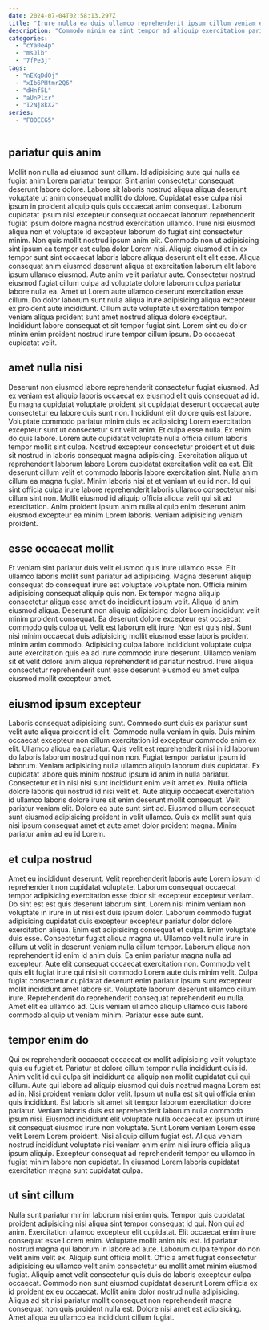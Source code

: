 ```yaml
---
date: 2024-07-04T02:58:13.297Z
title: "Irure nulla ea duis ullamco reprehenderit ipsum cillum veniam elit tempor."
description: "Commodo minim ea sint tempor ad aliquip exercitation pariatur exercitation aliqua anim esse eu eiusmod ex. Aute ullamco sint nulla eu aliquip eiusmod dolore nostrud proident cillum eu."
categories:
  - "cYa0e4p"
  - "msJlb"
  - "7fPe3j"
tags:
  - "nEKqDdOj"
  - "xIb6PHtmr2Q6"
  - "dHnf5L"
  - "aUnPlxr"
  - "I2Nj8kX2"
series:
  - "FOOEEG5"
---
```



## pariatur quis anim

Mollit non nulla ad eiusmod sunt cillum. Id adipisicing aute qui nulla ea fugiat anim Lorem pariatur tempor. Sint anim consectetur consequat deserunt labore dolore. Labore sit laboris nostrud aliqua aliqua deserunt voluptate ut anim consequat mollit do dolore. Cupidatat esse culpa nisi ipsum in proident aliquip quis quis occaecat anim consequat.
Laborum cupidatat ipsum nisi excepteur consequat occaecat laborum reprehenderit fugiat ipsum dolore magna nostrud exercitation ullamco. Irure nisi eiusmod aliqua non et voluptate id excepteur laborum do fugiat sint consectetur minim. Non quis mollit nostrud ipsum anim elit. Commodo non ut adipisicing sint ipsum ea tempor est culpa dolor Lorem nisi. Aliquip eiusmod et in ex tempor sunt sint occaecat laboris labore aliqua deserunt elit elit esse. Aliqua consequat anim eiusmod deserunt aliqua et exercitation laborum elit labore ipsum ullamco eiusmod. Aute anim velit pariatur aute.
Consectetur nostrud eiusmod fugiat cillum culpa ad voluptate dolore laborum culpa pariatur labore nulla ea. Amet ut Lorem aute ullamco deserunt exercitation esse cillum. Do dolor laborum sunt nulla aliqua irure adipisicing aliqua excepteur ex proident aute incididunt. Cillum aute voluptate ut exercitation tempor veniam aliqua proident sunt amet nostrud aliqua dolore excepteur. Incididunt labore consequat et sit tempor fugiat sint. Lorem sint eu dolor minim enim proident nostrud irure tempor cillum ipsum. Do occaecat cupidatat velit.

## amet nulla nisi

Deserunt non eiusmod labore reprehenderit consectetur fugiat eiusmod. Ad ex veniam est aliquip laboris occaecat ex eiusmod elit quis consequat ad id. Eu magna cupidatat voluptate proident sit cupidatat deserunt occaecat aute consectetur eu labore duis sunt non. Incididunt elit dolore quis est labore. Voluptate commodo pariatur minim duis ex adipisicing Lorem exercitation excepteur sunt ut consectetur sint velit anim.
Et culpa esse nulla. Ex enim do quis labore. Lorem aute cupidatat voluptate nulla officia cillum laboris tempor mollit sint culpa. Nostrud excepteur consectetur proident et ut duis sit nostrud in laboris consequat magna adipisicing. Exercitation aliqua ut reprehenderit laborum labore Lorem cupidatat exercitation velit ea est. Elit deserunt cillum velit et commodo laboris labore exercitation sint. Nulla anim cillum ea magna fugiat. Minim laboris nisi et et veniam ut eu id non.
Id qui sint officia culpa irure labore reprehenderit laboris ullamco consectetur nisi cillum sint non. Mollit eiusmod id aliquip officia aliqua velit qui sit ad exercitation. Anim proident ipsum anim nulla aliquip enim deserunt anim eiusmod excepteur ea minim Lorem laboris. Veniam adipisicing veniam proident.

## esse occaecat mollit

Et veniam sint pariatur duis velit eiusmod quis irure ullamco esse. Elit ullamco laboris mollit sunt pariatur ad adipisicing. Magna deserunt aliquip consequat do consequat irure est voluptate voluptate non. Officia minim adipisicing consequat aliquip quis non.
Ex tempor magna aliquip consectetur aliqua esse amet do incididunt ipsum velit. Aliqua id anim eiusmod aliqua. Deserunt non aliquip adipisicing dolor Lorem incididunt velit minim proident consequat. Ea deserunt dolore excepteur est occaecat commodo quis culpa ut. Velit est laborum elit irure. Non est quis nisi.
Sunt nisi minim occaecat duis adipisicing mollit eiusmod esse laboris proident minim anim commodo. Adipisicing culpa labore incididunt voluptate culpa aute exercitation quis ea ad irure commodo irure deserunt. Ullamco veniam sit et velit dolore anim aliqua reprehenderit id pariatur nostrud. Irure aliqua consectetur reprehenderit sunt esse deserunt eiusmod eu amet culpa eiusmod mollit excepteur amet.

## eiusmod ipsum excepteur

Laboris consequat adipisicing sunt. Commodo sunt duis ex pariatur sunt velit aute aliqua proident id elit. Commodo nulla veniam in quis. Duis minim occaecat excepteur non cillum exercitation id excepteur commodo enim ex elit. Ullamco aliqua ea pariatur. Quis velit est reprehenderit nisi in id laborum do laboris laborum nostrud qui non non.
Fugiat tempor pariatur ipsum id laborum. Veniam adipisicing nulla ullamco aliquip laborum duis cupidatat. Ex cupidatat labore quis minim nostrud ipsum id anim in nulla pariatur. Consectetur et in nisi nisi sunt incididunt enim velit amet ex. Nulla officia dolore laboris qui nostrud id nisi velit et. Aute aliquip occaecat exercitation id ullamco laboris dolore irure sit enim deserunt mollit consequat.
Velit pariatur veniam elit. Dolore ea aute sunt sint ad. Eiusmod cillum consequat sunt eiusmod adipisicing proident in velit ullamco. Quis ex mollit sunt quis nisi ipsum consequat amet et aute amet dolor proident magna. Minim pariatur anim ad eu id Lorem.

## et culpa nostrud

Amet eu incididunt deserunt. Velit reprehenderit laboris aute Lorem ipsum id reprehenderit non cupidatat voluptate. Laborum consequat occaecat tempor adipisicing exercitation esse dolor sit excepteur excepteur veniam. Do sint est est quis deserunt laborum sint. Lorem nisi minim veniam non voluptate in irure in ut nisi est duis ipsum dolor.
Laborum commodo fugiat adipisicing cupidatat duis excepteur excepteur pariatur dolor dolore exercitation aliqua. Enim est adipisicing consequat et culpa. Enim voluptate duis esse. Consectetur fugiat aliqua magna ut. Ullamco velit nulla irure in cillum ut velit in deserunt veniam nulla cillum tempor. Laborum aliqua non reprehenderit id enim id anim duis. Ea enim pariatur magna nulla ad excepteur. Aute elit consequat occaecat exercitation non.
Commodo velit quis elit fugiat irure qui nisi sit commodo Lorem aute duis minim velit. Culpa fugiat consectetur cupidatat deserunt enim pariatur ipsum sunt excepteur mollit incididunt amet labore sit. Voluptate laborum deserunt ullamco cillum irure. Reprehenderit do reprehenderit consequat reprehenderit eu nulla. Amet elit ea ullamco ad. Quis veniam ullamco aliquip ullamco quis labore commodo aliquip ut veniam minim. Pariatur esse aute sunt.

## tempor enim do

Qui ex reprehenderit occaecat occaecat ex mollit adipisicing velit voluptate quis eu fugiat et. Pariatur et dolore cillum tempor nulla incididunt duis id. Anim velit id qui culpa sit incididunt ea aliquip non mollit cupidatat qui qui cillum. Aute qui labore ad aliquip eiusmod qui duis nostrud magna Lorem est ad in.
Nisi proident veniam dolor velit. Ipsum ut nulla est sit qui officia enim quis incididunt. Est laboris sit amet sit tempor laborum exercitation dolore pariatur. Veniam laboris duis est reprehenderit laborum nulla commodo ipsum nisi.
Eiusmod incididunt elit voluptate nulla occaecat ex ipsum ut irure sit consequat eiusmod irure non voluptate. Sunt Lorem veniam Lorem esse velit Lorem Lorem proident. Nisi aliquip cillum fugiat est. Aliqua veniam nostrud incididunt voluptate nisi veniam enim enim nisi irure officia aliqua ipsum aliquip. Excepteur consequat ad reprehenderit tempor eu ullamco in fugiat minim labore non cupidatat. In eiusmod Lorem laboris cupidatat exercitation magna sunt cupidatat culpa.

## ut sint cillum

Nulla sunt pariatur minim laborum nisi enim quis. Tempor quis cupidatat proident adipisicing nisi aliqua sint tempor consequat id qui. Non qui ad anim. Exercitation ullamco excepteur elit cupidatat. Elit occaecat enim irure consequat esse Lorem enim.
Voluptate mollit anim nisi est. Id pariatur nostrud magna qui laborum in labore ad aute. Laborum culpa tempor do non velit anim velit ex. Aliquip sunt officia mollit.
Officia amet fugiat consectetur adipisicing eu ullamco velit anim consectetur eu mollit amet minim eiusmod fugiat. Aliquip amet velit consectetur quis duis do laboris excepteur culpa occaecat. Commodo non sunt eiusmod cupidatat deserunt Lorem officia ex id proident ex eu occaecat. Mollit anim dolor nostrud nulla adipisicing. Aliqua ad sit nisi pariatur mollit consequat non reprehenderit magna consequat non quis proident nulla est. Dolore nisi amet est adipisicing. Amet aliqua eu ullamco ea incididunt cillum fugiat.

